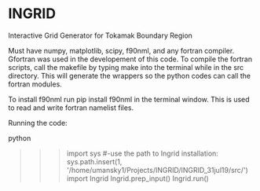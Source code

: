 # INGRID
Interactive Grid Generator for Tokamak Boundary Region

Must have numpy, matplotlib, scipy, f90nml, and any fortran compiler. Gfortran
was used in the developement of this code.  To compile the fortran
scripts, call the makefile by typing make into the terminal while in
the src directory. This will generate the wrappers so the python codes
can call the fortran modules.

To install f90nml run
pip install f90nml
in the terminal window. This is used to read and write fortran namelist files.

Running the code:

python
>>> import sys
>>> #-use the path to Ingrid installation:
>>> sys.path.insert(1, '/home/umansky1/Projects/INGRID/INGRID_31jul19/src/')
>>> import Ingrid
>>>Ingrid.prep_input()
>>> Ingrid.run()
